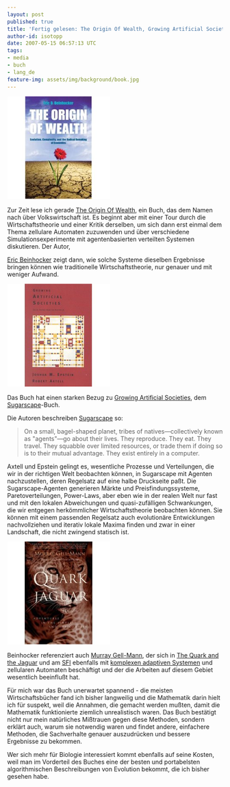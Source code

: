 ```yaml
---
layout: post
published: true
title: 'Fertig gelesen: The Origin Of Wealth, Growing Artificial Societies, The Quark and the Jaguar'
author-id: isotopp
date: 2007-05-15 06:57:13 UTC
tags:
- media
- buch
- lang_de
feature-img: assets/img/background/book.jpg
---
```

![](/uploads/origin_of_wealth.jpg)

Zur Zeit lese ich gerade
[The Origin Of Wealth](http://www.amazon.de/Origin-Wealth-Evolution-Complexity-Economics/dp/0712676619/),
ein Buch, das dem Namen nach über Volkswirtschaft ist. Es beginnt aber mit
einer Tour durch die Wirtschaftstheorie und einer Kritik derselben, um sich
dann erst einmal dem Thema zellulare Automaten zuzuwenden und über
verschiedene Simulationsexperimente mit agentenbasierten verteilten Systemen
diskutieren. Der Autor,

[Eric Beinhocker](http://en.wikipedia.org/wiki/Eric_Beinhocker) zeigt dann,
wie solche Systeme dieselben Ergebnisse bringen können wie traditionelle
Wirtschaftstheorie, nur genauer und mit weniger Aufwand.

![](/uploads/growing_artificial_societies.jpg)

Das Buch hat einen starken Bezug zu
[Growing Artificial Societies](http://www.amazon.de/Growing-Artificial-Societies-Science-Adaptive/dp/0262550253), dem 
[Sugarscape](http://sugarscape.sourceforge.net/)-Buch.

Die Autoren beschreiben 
[Sugarscape](http://www.brook.edu/es/dynamics/sugarscape/default.htm) so: 

> On a small, bagel-shaped planet, tribes of natives&#8212;collectively
> known as "agents"&#8212;go about their lives. They reproduce. They eat.
> They travel. They squabble over limited resources, or trade them if doing
> so is to their mutual advantage. They exist entirely in a computer.

Axtell und Epstein gelingt es, wesentliche Prozesse und Verteilungen, die
wir in der richtigen Welt beobachten können, in Sugarscape mit Agenten
nachzustellen, deren Regelsatz auf eine halbe Druckseite paßt. Die
Sugarscape-Agenten generieren Märkte und Preisfindungssysteme,
Paretoverteilungen, Power-Laws, aber eben wie in der realen Welt nur fast
und mit den lokalen Abweichungen und quasi-zufälligen Schwankungen, die wir
entgegen herkömmlicher Wirtschaftstheorie beobachten können. Sie können mit
einem passenden Regelsatz auch evolutionäre Entwicklungen nachvollziehen und
iterativ lokale Maxima finden und zwar in einer Landschaft, die nicht
zwingend statisch ist.

![](/uploads/quark_and_jaguar.jpg)

Beinhocker referenziert auch
[Murray Gell-Mann](http://en.wikipedia.org/wiki/Murray_Gell-Mann), der sich in 
[The Quark and the Jaguar](http://www.amazon.de/Quark-Jaguar-Adventures-Simple-Complex/dp/0805072535/)
und am
[SFI](http://en.wikipedia.org/wiki/Santa_Fe_Institute) ebenfalls mit
[komplexen adaptiven Systemen](http://en.wikipedia.org/wiki/Complex_adaptive_system) und
zellularen Automaten beschäftigt und der die Arbeiten auf diesem Gebiet
wesentlich beeinflußt hat.

Für mich war das Buch unerwartet spannend - die meisten Wirtschaftsbücher
fand ich bisher langweilig und die Mathematik darin hielt ich für suspekt,
weil die Annahmen, die gemacht werden mußten, damit die Mathematik
funktionierte ziemlich unrealistisch waren. Das Buch bestätigt nicht nur
mein natürliches Mißtrauen gegen diese Methoden, sondern erklärt auch, warum
sie notwendig waren und findet andere, einfachere Methoden, die Sachverhalte
genauer auszudrücken und bessere Ergebnisse zu bekommen.

Wer sich mehr für Biologie interessiert kommt ebenfalls auf seine Kosten,
weil man im Vorderteil des Buches eine der besten und portabelsten
algorithmischen Beschreibungen von Evolution bekommt, die ich bisher gesehen
habe.

